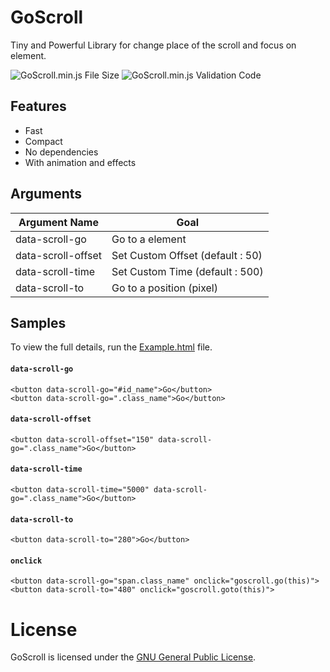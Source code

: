 # GoScroll
Tiny and Powerful Library for change place of the scroll and focus on element.

![GoScroll.min.js File Size](https://img.shields.io/badge/Compressed%20Size-1.4%20KB-blue.svg) ![GoScroll.min.js Validation Code](https://img.shields.io/badge/Validation%20Code-No%20Error-green.svg)


## Features 

  - Fast
  - Compact
  - No dependencies
  - With animation and effects


## Arguments 

| Argument Name  | Goal |
| ------------- | ------------- | 
| data-scroll-go  	| Go to a element  |     
| data-scroll-offset  | Set Custom Offset (default : 50)  |
| data-scroll-time  | Set Custom Time (default : 500)  |           
| data-scroll-to  | Go to a position (pixel)  |    


## Samples

To view the full details, run the [Example.html](https://github.com/BaseMax/GoScroll/blob/master/Example.html) file.

#### `data-scroll-go`
```
<button data-scroll-go="#id_name">Go</button>
<button data-scroll-go=".class_name">Go</button>
```
#### `data-scroll-offset`
```
<button data-scroll-offset="150" data-scroll-go=".class_name">Go</button>
```
#### `data-scroll-time`
```
<button data-scroll-time="5000" data-scroll-go=".class_name">Go</button>
```
#### `data-scroll-to`
```
<button data-scroll-to="280">Go</button>
```
#### `onclick`
```
<button data-scroll-go="span.class_name" onclick="goscroll.go(this)">
<button data-scroll-to="480" onclick="goscroll.goto(this)">
```


# License

GoScroll is licensed under the [GNU General Public License](https://github.com/BaseMax/GoScroll/blob/master/LICENSE).
